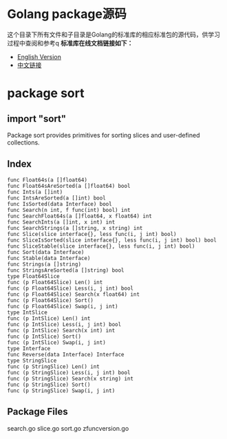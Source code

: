 # Golang package源码
这个目录下所有文件和子目录是Golang的标准库的相应标准包的源代码，供学习过程中查阅和参考q 
**标准库在线文档链接如下：**  
- [English Version](https://godoc.org/)
- [中文链接](http://docscn.studygolang.com/pkg/)
  
# package sort
## import "sort"

Package sort provides primitives for sorting slices and user-defined collections.

## Index
```
func Float64s(a []float64)
func Float64sAreSorted(a []float64) bool
func Ints(a []int)
func IntsAreSorted(a []int) bool
func IsSorted(data Interface) bool
func Search(n int, f func(int) bool) int
func SearchFloat64s(a []float64, x float64) int
func SearchInts(a []int, x int) int
func SearchStrings(a []string, x string) int
func Slice(slice interface{}, less func(i, j int) bool)
func SliceIsSorted(slice interface{}, less func(i, j int) bool) bool
func SliceStable(slice interface{}, less func(i, j int) bool)
func Sort(data Interface)
func Stable(data Interface)
func Strings(a []string)
func StringsAreSorted(a []string) bool
type Float64Slice
func (p Float64Slice) Len() int
func (p Float64Slice) Less(i, j int) bool
func (p Float64Slice) Search(x float64) int
func (p Float64Slice) Sort()
func (p Float64Slice) Swap(i, j int)
type IntSlice
func (p IntSlice) Len() int
func (p IntSlice) Less(i, j int) bool
func (p IntSlice) Search(x int) int
func (p IntSlice) Sort()
func (p IntSlice) Swap(i, j int)
type Interface
func Reverse(data Interface) Interface
type StringSlice
func (p StringSlice) Len() int
func (p StringSlice) Less(i, j int) bool
func (p StringSlice) Search(x string) int
func (p StringSlice) Sort()
func (p StringSlice) Swap(i, j int)
```
## Package Files
search.go slice.go sort.go zfuncversion.go

